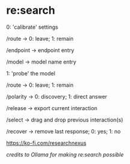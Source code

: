 # re:search 

0: 'calibrate' settings

/route → 0: leave; 1: remain

/endpoint → endpoint entry

/model → model name entry

1: 'probe' the model

/route → 0: leave; 1: remain

/polarity → 0: discovery; 1: direct answer

/release → export current interaction 

/select →  drag and drop previous interaction(s)

/recover → remove last response; 0: yes; 1: no

https://ko-fi.com/researchnexus

*credits to Ollama for making re:search possible*
